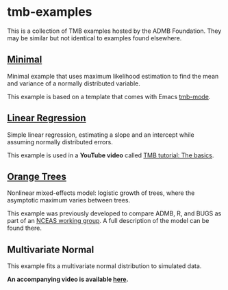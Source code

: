 # tmb-examples

This is a collection of TMB examples hosted by the ADMB Foundation. They may be similar but not identical to examples found elsewhere.

## [Minimal](minimal)
Minimal example that uses maximum likelihood estimation to find the mean and variance of a normally distributed variable.

This example is based on a template that comes with Emacs [tmb-mode](https://github.com/kaskr/adcomp/blob/master/emacs/tmb.el).

## [Linear Regression](linear-regression)
Simple linear regression, estimating a slope and an intercept while assuming normally distributed errors.

This example is used in a **YouTube video** called [TMB tutorial: The basics](https://www.youtube.com/watch?v=A5CLrhzNzVU&list=PLG2Iwmq6WW1QMUA43675d8XdmzgrgwDYX).

## [Orange Trees](orange-trees)
Nonlinear mixed-effects model: logistic growth of trees, where the asymptotic maximum varies between trees.

This example was previously developed to compare ADMB, R, and BUGS as part of an [NCEAS working group](https://groups.nceas.ucsb.edu/non-linear-modeling/projects). A full description of the model can be found there.

## Multivariate Normal
This example fits a multivariate normal distribution to simulated data.

**An accompanying video is available [here]().**
